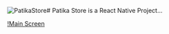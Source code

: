 ![PatikaStore](https://github.com/ferhatseker180/PatikaStoreReactNative/assets/73959099/8bf9ab66-ff2c-43f1-8e1f-f726789f8c63)# Patika Store is a React Native Project...

[!Main Screen]("https://raw.githubusercontent.com/ferhatseker180/PatikaStoreReactNative/main/PatikaStore.PNG")
